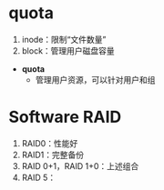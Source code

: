 # quota
1. inode：限制“文件数量”
2. block：管理用户磁盘容量
- **quota**
	- 管理用户资源，可以针对用户和组

# Software RAID
1. RAID0：性能好
2. RAID1：完整备份
3. RAID 0+1，RAID 1+0：上述组合
4. RAID 5：
<!--stackedit_data:
eyJoaXN0b3J5IjpbMTU3NTUwNDc0MSwtMTIxNjg5MTEwMCwtMT
I0ODg4NjE2NiwxMTQ4MTk0NzUzLC0xNzgyNTMyMDA3XX0=
-->